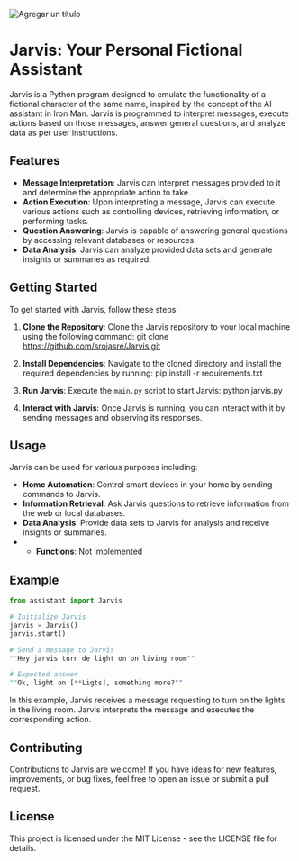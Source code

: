 
![Agregar un título](https://github.com/srojasre/Jarvis/assets/142069262/31c2e339-b7b4-42ec-93e5-ded8392fd76d)
# Jarvis: Your Personal Fictional Assistant

Jarvis is a Python program designed to emulate the functionality of a fictional character of the same name, inspired by the concept of the AI assistant in Iron Man. Jarvis is programmed to interpret messages, execute actions based on those messages, answer general questions, and analyze data as per user instructions.

## Features

- **Message Interpretation**: Jarvis can interpret messages provided to it and determine the appropriate action to take.
- **Action Execution**: Upon interpreting a message, Jarvis can execute various actions such as controlling devices, retrieving information, or performing tasks.
- **Question Answering**: Jarvis is capable of answering general questions by accessing relevant databases or resources.
- **Data Analysis**: Jarvis can analyze provided data sets and generate insights or summaries as required.

## Getting Started

To get started with Jarvis, follow these steps:

1. **Clone the Repository**: Clone the Jarvis repository to your local machine using the following command:
git clone https://github.com/srojasre/Jarvis.git   
2. **Install Dependencies**: Navigate to the cloned directory and install the required dependencies by running:
pip install -r requirements.txt
3. **Run Jarvis**: Execute the `main.py` script to start Jarvis:
python jarvis.py

4. **Interact with Jarvis**: Once Jarvis is running, you can interact with it by sending messages and observing its responses.

## Usage

Jarvis can be used for various purposes including:

- **Home Automation**: Control smart devices in your home by sending commands to Jarvis.
- **Information Retrieval**: Ask Jarvis questions to retrieve information from the web or local databases.
- **Data Analysis**: Provide data sets to Jarvis for analysis and receive insights or summaries.
- - **Functions**: Not implemented

## Example

```python
from assistant import Jarvis

# Initialize Jarvis
jarvis = Jarvis()
jarvis.start()

# Send a message to Jarvis
""Hey jarvis turn de light on on living room""

# Expected answer
""Ok, light on [**Ligts], something more?""
```
In this example, Jarvis receives a message requesting to turn on the lights in the living room. Jarvis interprets the message and executes the corresponding action.

## Contributing
Contributions to Jarvis are welcome! If you have ideas for new features, improvements, or bug fixes, feel free to open an issue or submit a pull request.

## License
This project is licensed under the MIT License - see the LICENSE file for details.






